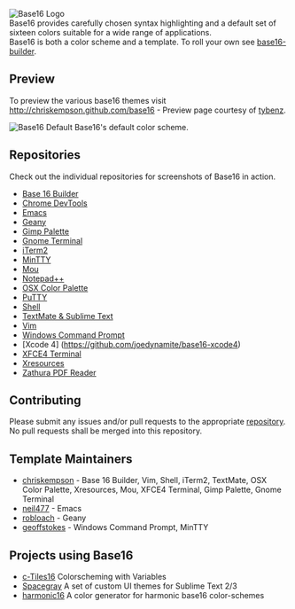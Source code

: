 ![Base16 Logo](https://raw.github.com/chriskempson/base16/master/base16-logo.png)  
Base16 provides carefully chosen syntax highlighting and a default set of sixteen colors suitable for a wide range of applications.  
Base16 is both a color scheme and a template. To roll your own see [base16-builder](https://github.com/chriskempson/base16-builder).

## Preview
To preview the various base16 themes visit http://chriskempson.github.com/base16 - Preview page courtesy of [tybenz](http://tybenz.com).

![Base16 Default](https://raw.github.com/chriskempson/base16/master/base16-default.png)
Base16's default color scheme.

## Repositories
Check out the individual repositories for screenshots of Base16 in action.

* [Base 16 Builder](https://github.com/chriskempson/base16-builder)  
* [Chrome DevTools](https://github.com/idleberg/base16-chrome-devtools)  
* [Emacs](https://github.com/neil477/base16-emacs)  
* [Geany](https://github.com/robloach/base16-geany)  
* [Gimp Palette](https://github.com/chriskempson/base16-gimp-palette)  
* [Gnome Terminal](https://github.com/chriskempson/base16-gnome-terminal)  
* [iTerm2](https://github.com/chriskempson/base16-iterm2)  
* [MinTTY](https://github.com/geoffstokes/base16-mintty)  
* [Mou](https://github.com/chriskempson/base16-mou)  
* [Notepad++](https://github.com/idleberg/base16-notepad-plus-plus)  
* [OSX Color Palette](https://github.com/chriskempson/base16-osx-color-palette)  
* [PuTTY](https://github.com/benjojo/base-16-putty/)  
* [Shell](https://github.com/chriskempson/base16-shell)  
* [TextMate & Sublime Text](https://github.com/chriskempson/base16-textmate)  
* [Vim](https://github.com/chriskempson/base16-vim)  
* [Windows Command Prompt](https://github.com/geoffstokes/base16-windows-command-prompt)  
* [Xcode 4] (https://github.com/joedynamite/base16-xcode4)
* [XFCE4 Terminal](https://github.com/chriskempson/base16-xfce4-terminal)  
* [Xresources](https://github.com/chriskempson/base16-xresources)  
* [Zathura PDF Reader](https://github.com/esn89/base16-zathura)

## Contributing
Please submit any issues and/or pull requests to the appropriate [repository](https://github.com/chriskempson/base16#repositories). No pull requests shall be merged into this repository.

## Template Maintainers 
* [chriskempson](https://github.com/chriskempson) - Base 16 Builder, Vim, Shell, iTerm2, TextMate, OSX Color Palette, Xresources, Mou, XFCE4 Terminal, Gimp Palette, Gnome Terminal
* [neil477](https://github.com/neil477) - Emacs
* [robloach](https://github.com/robloach) - Geany
* [geoffstokes](https://github.com/geoffstokes) - Windows Command Prompt, MinTTY

## Projects using Base16
* [c-Tiles16](https://github.com/atelierbram/c-tiles16) Colorscheming with Variables
* [Spacegray](https://github.com/kkga/spacegray) A set of custom UI themes for Sublime Text 2/3
* [harmonic16](http://janniks.github.io/harmonic16) A color generator for harmonic base16 color-schemes
